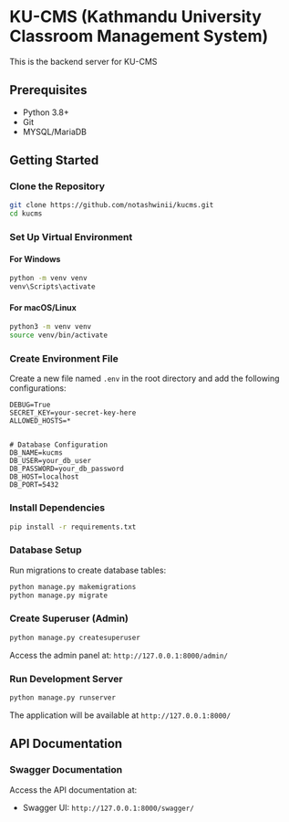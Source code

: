 # KU-CMS (Kathmandu University Classroom Management System)


This is the backend server for KU-CMS


## Prerequisites


- Python 3.8+
- Git
- MYSQL/MariaDB


## Getting Started


### Clone the Repository


```bash
git clone https://github.com/notashwinii/kucms.git
cd kucms
```


### Set Up Virtual Environment


#### For Windows
```bash
python -m venv venv
venv\Scripts\activate
```


#### For macOS/Linux
```bash
python3 -m venv venv
source venv/bin/activate
```


### Create Environment File


Create a new file named `.env` in the root directory and add the following configurations:


```plaintext
DEBUG=True
SECRET_KEY=your-secret-key-here
ALLOWED_HOSTS=*


# Database Configuration
DB_NAME=kucms
DB_USER=your_db_user
DB_PASSWORD=your_db_password
DB_HOST=localhost
DB_PORT=5432
```

### Install Dependencies


```bash
pip install -r requirements.txt
```


### Database Setup


Run migrations to create database tables:


```bash
python manage.py makemigrations
python manage.py migrate
```


### Create Superuser (Admin)


```bash
python manage.py createsuperuser
```
Access the admin panel at:
`http://127.0.0.1:8000/admin/`

### Run Development Server


```bash
python manage.py runserver
```


The application will be available at `http://127.0.0.1:8000/`


## API Documentation


### Swagger Documentation


Access the API documentation at:
- Swagger UI: `http://127.0.0.1:8000/swagger/`






